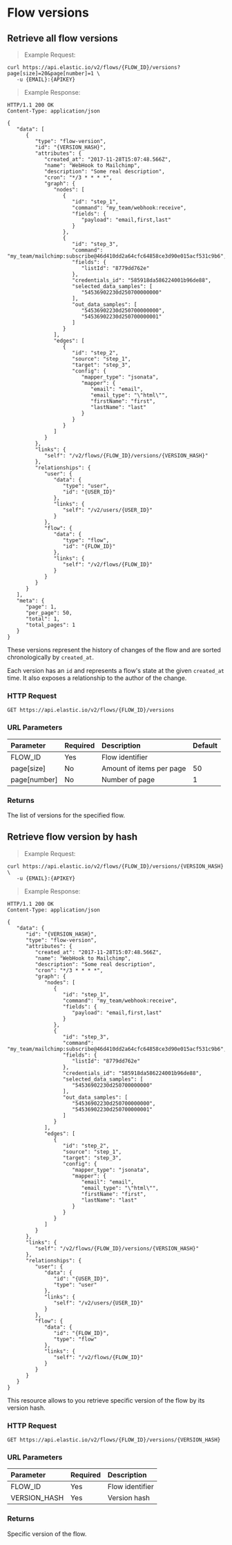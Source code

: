 # Flow versions

## Retrieve all flow versions

> Example Request:

```shell
curl https://api.elastic.io/v2/flows/{FLOW_ID}/versions?page[size]=20&page[number]=1 \
   -u {EMAIL}:{APIKEY}
```

> Example Response:

```http
HTTP/1.1 200 OK
Content-Type: application/json

{
   "data": [
      {
         "type": "flow-version",
         "id": "{VERSION_HASH}",
         "attributes": {
            "created_at": "2017-11-28T15:07:48.566Z",
            "name": "WebHook to Mailchimp",
            "description": "Some real description",
            "cron": "*/3 * * * *",
            "graph": {
               "nodes": [
                  {
                     "id": "step_1",
                     "command": "my_team/webhook:receive",
                     "fields": {
                        "payload": "email,first,last"
                     }
                  },
                  {
                     "id": "step_3",
                     "command": "my_team/mailchimp:subscribe@46d410dd2a64cfc64858ce3d90e015acf531c9b6",
                     "fields": {
                        "listId": "8779dd762e"
                     },
                     "credentials_id": "585918da586224001b96de88",
                     "selected_data_samples": [
                        "54536902230d250700000000"
                     ],
                     "out_data_samples": [
                        "54536902230d250700000000",
                        "54536902230d250700000001"
                     ]
                  }
               ],
               "edges": [
                  {
                     "id": "step_2",
                     "source": "step_1",
                     "target": "step_3",
                     "config": {
                        "mapper_type": "jsonata",
                        "mapper": {
                           "email": "email",
                           "email_type": "\"html\"",
                           "firstName": "first",
                           "lastName": "last"
                        }
                     }
                  }
               ]
            }
         },
         "links": {
            "self": "/v2/flows/{FLOW_ID}/versions/{VERSION_HASH}"
         },
         "relationships": {
            "user": {
               "data": {
                  "type": "user",
                  "id": "{USER_ID}"
               },
               "links": {
                  "self": "/v2/users/{USER_ID}"
               }
            },
            "flow": {
               "data": {
                  "type": "flow",
                  "id": "{FLOW_ID}"
               },
               "links": {
                  "self": "/v2/flows/{FLOW_ID}"
               }
            }
         }
      }
   ],
   "meta": {
      "page": 1,
      "per_page": 50,
      "total": 1,
      "total_pages": 1
   }
}
```

These versions represent the history of changes of the flow and are sorted chronologically by `created_at`.

Each version has an `id` and represents a flow's state at the given `created_at` time.
It also exposes a relationship to the author of the change.

### HTTP Request

`GET https://api.elastic.io/v2/flows/{FLOW_ID}/versions`

### URL Parameters

| Parameter      | Required | Description              | Default |
| :------------- | :------- | :----------------------- | :------ |
| FLOW_ID        | Yes      | Flow identifier          |         |
| page\[size\]   | No       | Amount of items per page | 50      |
| page\[number\] | No       | Number of page           | 1       |


### Returns

The list of versions for the specified flow.

## Retrieve flow version by hash

> Example Request:

```shell
curl https://api.elastic.io/v2/flows/{FLOW_ID}/versions/{VERSION_HASH} \
   -u {EMAIL}:{APIKEY}
```

> Example Response:

```http
HTTP/1.1 200 OK
Content-Type: application/json

{
   "data": {
      "id": "{VERSION_HASH}",
      "type": "flow-version",
      "attributes": {
         "created_at": "2017-11-28T15:07:48.566Z",
         "name": "WebHook to Mailchimp",
         "description": "Some real description",
         "cron": "*/3 * * * *",
         "graph": {
            "nodes": [
               {
                  "id": "step_1",
                  "command": "my_team/webhook:receive",
                  "fields": {
                     "payload": "email,first,last"
                  }
               },
               {
                  "id": "step_3",
                  "command": "my_team/mailchimp:subscribe@46d410dd2a64cfc64858ce3d90e015acf531c9b6",
                  "fields": {
                     "listId": "8779dd762e"
                  },
                  "credentials_id": "585918da586224001b96de88",
                  "selected_data_samples": [
                     "54536902230d250700000000"
                  ],
                  "out_data_samples": [
                     "54536902230d250700000000",
                     "54536902230d250700000001"
                  ]
               }
            ],
            "edges": [
               {
                  "id": "step_2",
                  "source": "step_1",
                  "target": "step_3",
                  "config": {
                     "mapper_type": "jsonata",
                     "mapper": {
                        "email": "email",
                        "email_type": "\"html\"",
                        "firstName": "first",
                        "lastName": "last"
                     }
                  }
               }
            ]
         }
      },
      "links": {
         "self": "/v2/flows/{FLOW_ID}/versions/{VERSION_HASH}"
      },
      "relationships": {
         "user": {
            "data": {
               "id": "{USER_ID}",
               "type": "user"
            },
            "links": {
               "self": "/v2/users/{USER_ID}"
            }
         },
         "flow": {
            "data": {
               "id": "{FLOW_ID}",
               "type": "flow"
            },
            "links": {
               "self": "/v2/flows/{FLOW_ID}"
            }
         }
      }
   }
}
```

This resource allows to you retrieve specific version of the flow by its version hash.

### HTTP Request

`GET https://api.elastic.io/v2/flows/{FLOW_ID}/versions/{VERSION_HASH}`

### URL Parameters

| Parameter    | Required | Description     |
| :----------- | :------- | :-------------- |
| FLOW_ID      | Yes      | Flow identifier |
| VERSION_HASH | Yes      | Version hash    |

### Returns

Specific version of the flow.
